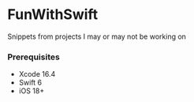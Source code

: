 # FunWithSwift
Snippets from projects I may or may not be working on

### Prerequisites
- Xcode 16.4
- Swift 6
- iOS 18+
